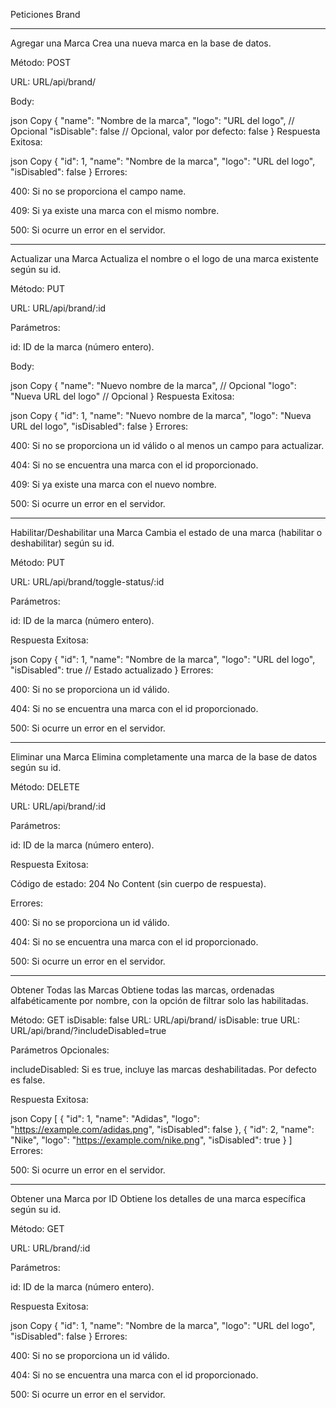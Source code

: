 Peticiones Brand

*********************************************************************

Agregar una Marca
Crea una nueva marca en la base de datos.

Método: POST

URL: URL/api/brand/

Body:

json
Copy
{
  "name": "Nombre de la marca",
  "logo": "URL del logo", // Opcional
  "isDisable": false // Opcional, valor por defecto: false
}
Respuesta Exitosa:

json
Copy
{
  "id": 1,
  "name": "Nombre de la marca",
  "logo": "URL del logo",
  "isDisabled": false
}
Errores:

400: Si no se proporciona el campo name.

409: Si ya existe una marca con el mismo nombre.

500: Si ocurre un error en el servidor.


*********************************************************************


Actualizar una Marca
Actualiza el nombre o el logo de una marca existente según su id.

Método: PUT

URL: URL/api/brand/:id

Parámetros:

id: ID de la marca (número entero).

Body:

json
Copy
{
  "name": "Nuevo nombre de la marca", // Opcional
  "logo": "Nueva URL del logo" // Opcional
}
Respuesta Exitosa:

json
Copy
{
  "id": 1,
  "name": "Nuevo nombre de la marca",
  "logo": "Nueva URL del logo",
  "isDisabled": false
}
Errores:

400: Si no se proporciona un id válido o al menos un campo para actualizar.

404: Si no se encuentra una marca con el id proporcionado.

409: Si ya existe una marca con el nuevo nombre.

500: Si ocurre un error en el servidor.


*********************************************************************


Habilitar/Deshabilitar una Marca
Cambia el estado de una marca (habilitar o deshabilitar) según su id.

Método: PUT

URL: URL/api/brand/toggle-status/:id

Parámetros:

id: ID de la marca (número entero).

Respuesta Exitosa:

json
Copy
{
  "id": 1,
  "name": "Nombre de la marca",
  "logo": "URL del logo",
  "isDisabled": true // Estado actualizado
}
Errores:

400: Si no se proporciona un id válido.

404: Si no se encuentra una marca con el id proporcionado.

500: Si ocurre un error en el servidor.


*********************************************************************


Eliminar una Marca
Elimina completamente una marca de la base de datos según su id.

Método: DELETE

URL: URL/api/brand/:id

Parámetros:

id: ID de la marca (número entero).

Respuesta Exitosa:

Código de estado: 204 No Content (sin cuerpo de respuesta).

Errores:

400: Si no se proporciona un id válido.

404: Si no se encuentra una marca con el id proporcionado.

500: Si ocurre un error en el servidor.


*********************************************************************


Obtener Todas las Marcas
Obtiene todas las marcas, ordenadas alfabéticamente por nombre, con la opción de filtrar solo las habilitadas.

Método: GET
isDisable: false
URL: URL/api/brand/
isDisable: true
URL: URL/api/brand/?includeDisabled=true

Parámetros Opcionales:

includeDisabled: Si es true, incluye las marcas deshabilitadas. Por defecto es false.

Respuesta Exitosa:

json
Copy
[
  {
    "id": 1,
    "name": "Adidas",
    "logo": "https://example.com/adidas.png",
    "isDisabled": false
  },
  {
    "id": 2,
    "name": "Nike",
    "logo": "https://example.com/nike.png",
    "isDisabled": true
  }
]
Errores:

500: Si ocurre un error en el servidor.


*********************************************************************


Obtener una Marca por ID
Obtiene los detalles de una marca específica según su id.

Método: GET

URL: URL/brand/:id

Parámetros:

id: ID de la marca (número entero).

Respuesta Exitosa:

json
Copy
{
  "id": 1,
  "name": "Nombre de la marca",
  "logo": "URL del logo",
  "isDisabled": false
}
Errores:

400: Si no se proporciona un id válido.

404: Si no se encuentra una marca con el id proporcionado.

500: Si ocurre un error en el servidor.